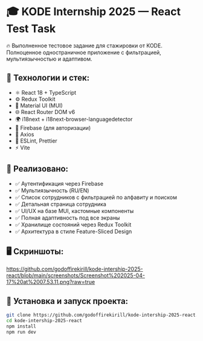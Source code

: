 # 🎓 KODE Internship 2025 — React Test Task

🔥 Выполненное тестовое задание для стажировки от KODE.  
Полноценное одностраничное приложение с фильтрацией, мультиязычностью и адаптивом.

## 🚀 Технологии и стек:

- ⚛️ React 18 + TypeScript
- ⚙️ Redux Toolkit
- 🎨 Material UI (MUI)
- 🌐 React Router DOM v6
- 🌍 i18next + i18next-browser-languagedetector
- 🔐 Firebase (для авторизации)
- 📡 Axios
- 🧹 ESLint, Prettier
- ⚡ Vite

## 🧩 Реализовано:

- ✅ Аутентификация через Firebase
- ✅ Мультиязычность (RU/EN)
- ✅ Список сотрудников с фильтрацией по алфавиту и поиском
- ✅ Детальная страница сотрудника
- ✅ UI/UX на базе MUI, кастомные компоненты
- ✅ Полная адаптивность под все экраны
- ✅ Хранилище состояний через Redux Toolkit
- ✅ Архитектура в стиле Feature-Sliced Design

## 🖥 Скриншоты:
https://github.com/godoffirekirill/kode-intership-2025-react/blob/main/screenshots/Screenshot%202025-04-17%20at%2007.53.11.png?raw=true


## 🔧 Установка и запуск проекта:

```bash
git clone https://github.com/godoffirekirill/kode-intership-2025-react.git
cd kode-intership-2025-react
npm install
npm run dev
